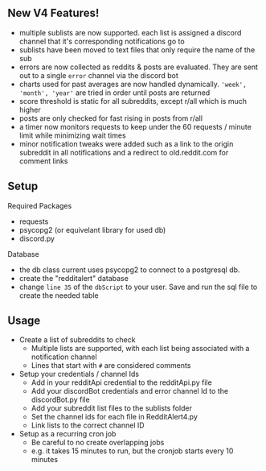 New V4 Features!
-
 - multiple sublists are now supported. each list is assigned a discord channel that it's corresponding notifications go to
 - sublists have been moved to text files that only require the name of the sub
 - errors are now collected as reddits & posts are evaluated. They are sent out to a single `error` channel via the discord bot
 - charts used for past averages are now handled dynamically. `'week', 'month', 'year'` are tried in order until posts are returned
 - score threshold is static for all subreddits, except r/all which is much higher
 - posts are only checked for fast rising in posts from r/all
 - a timer now monitors requests to keep under the 60 requests / minute limit while minimizing wait times
 - minor notification tweaks were added such as a link to the origin subreddit in all notifications and a redirect to old.reddit.com for comment links

Setup
-
Required Packages
 - requests
 - psycopg2 (or equivelant library for used db)
 - discord.py

Database
 - the db class current uses psycopg2 to connect to a postgresql db.
 - create the "redditalert" database
 - change `line 35` of the `dbScript` to your user. Save and run the sql file to create the needed table

Usage
 -
 - Create a list of subreddits to check
    - Multiple lists are supported, with each list being associated with a notification channel
    - Lines that start with `#` are considered comments
 - Setup your credentials / channel Ids
   - Add in your redditApi credential to the redditApi.py file
   - Add your discordBot credentials and error channel Id to the discordBot.py file
   - Add your subreddit list files to the sublists folder
   - Set the channel ids for each file in RedditAlert4.py
   - Link lists to the correct channel ID
 - Setup as a recurring cron job
   - Be careful to no create overlapping jobs
   - e.g. it takes 15 minutes to run, but the cronjob starts every 10 minutes
